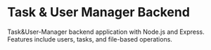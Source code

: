 # Task & User Manager Backend
Task&User-Manager backend application with Node.js and Express. Features include users, tasks, and file-based operations.
